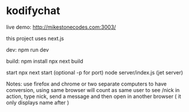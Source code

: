 # kodifychat
live demo:
http://mikestonecodes.com:3003/

this project uses next.js

dev:
npm run dev

build:
npm install
npx next build

start
npx next start (optional -p for port)
node server/index.js (jet server)


Notes:
use firefox and chrome or two separate computers to have conversion, using same browser will count as same user
to see /nick in action, type nick, send a message and  then open in another browser ( it only displays name after )
